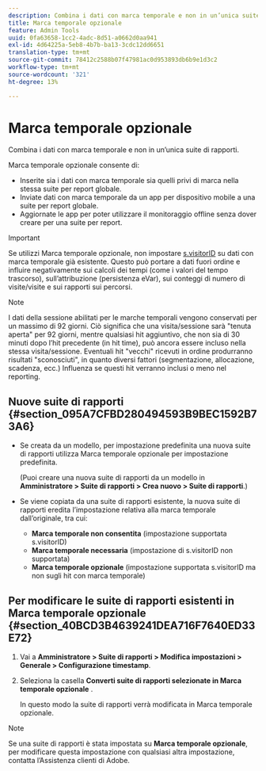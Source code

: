 ```yaml
---
description: Combina i dati con marca temporale e non in un’unica suite di rapporti.
title: Marca temporale opzionale
feature: Admin Tools
uuid: 0fa63658-1cc2-4adc-8d51-a0662d0aa941
exl-id: 4d64225a-5eb8-4b7b-ba13-3cdc12dd6651
translation-type: tm+mt
source-git-commit: 78412c2588b07f47981ac0d953893db6b9e1d3c2
workflow-type: tm+mt
source-wordcount: '321'
ht-degree: 13%

---
```


# Marca temporale opzionale

Combina i dati con marca temporale e non in un’unica suite di rapporti.

Marca temporale opzionale consente di:

* Inserite sia i dati con marca temporale sia quelli privi di marca nella stessa suite per report globale.
* Inviate dati con marca temporale da un app per dispositivo mobile a una suite per report globale.
* Aggiornate le app per poter utilizzare il monitoraggio offline senza dover creare per una suite per report.

>[!IMPORTANT]
>
>Se utilizzi Marca temporale opzionale, non impostare [s.visitorID](/help/implement/vars/config-vars/visitorid.md) su dati con marca temporale già esistente. Questo può portare a dati fuori ordine e influire negativamente sui calcoli dei tempi (come i valori del tempo trascorso), sull’attribuzione (persistenza eVar), sui conteggi di numero di visite/visite e sui rapporti sui percorsi.

>[!NOTE]
>
>I dati della sessione abilitati per le marche temporali vengono conservati per un massimo di 92 giorni. Ciò significa che una visita/sessione sarà &quot;tenuta aperta&quot; per 92 giorni, mentre qualsiasi hit aggiuntivo, che non sia di 30 minuti dopo l’hit precedente (in hit time), può ancora essere incluso nella stessa visita/sessione. Eventuali hit &quot;vecchi&quot; ricevuti in ordine produrranno risultati &quot;sconosciuti&quot;, in quanto diversi fattori (segmentazione, allocazione, scadenza, ecc.) Influenza se questi hit verranno inclusi o meno nel reporting.

## Nuove suite di rapporti {#section_095A7CFBD280494593B9BEC1592B73A6}

* Se creata da un modello, per impostazione predefinita una nuova suite di rapporti utilizza Marca temporale opzionale per impostazione predefinita.

   (Puoi creare una nuova suite di rapporti da un modello in **Amministratore > Suite di rapporti > Crea nuovo > Suite di rapporti**.)
* Se viene copiata da una suite di rapporti esistente, la nuova suite di rapporti eredita l’impostazione relativa alla marca temporale dall’originale, tra cui:

   * **Marca temporale non consentita**  (impostazione supportata s.visitorID)
   * **Marca temporale necessaria**  (impostazione di s.visitorID non supportata)
   * **Marca temporale opzionale**  (impostazione supportata s.visitorID ma non sugli hit con marca temporale)

## Per modificare le suite di rapporti esistenti in Marca temporale opzionale {#section_40BCD3B4639241DEA716F7640ED33E72}

1. Vai a **Amministratore > Suite di rapporti > Modifica impostazioni > Generale > Configurazione timestamp**.
1. Seleziona la casella **Converti suite di rapporti selezionate in Marca temporale opzionale** .

   In questo modo la suite di rapporti verrà modificata in Marca temporale opzionale.

>[!NOTE]
>
>Se una suite di rapporti è stata impostata su **Marca temporale opzionale**, per modificare questa impostazione con qualsiasi altra impostazione, contatta l’Assistenza clienti di Adobe.
